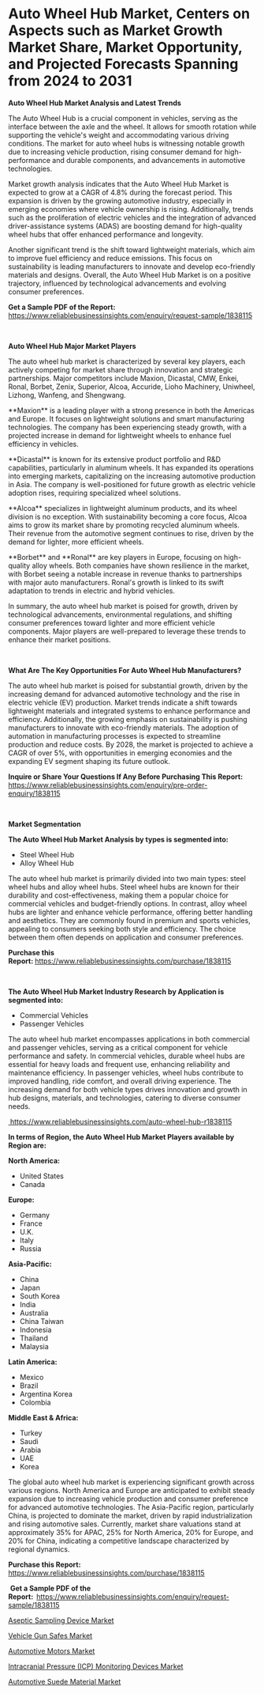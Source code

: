 <p><h1>Auto Wheel Hub Market, Centers on Aspects such as Market Growth Market Share, Market Opportunity, and Projected Forecasts Spanning from 2024 to 2031</h1></p><p><strong>Auto Wheel Hub Market Analysis and Latest Trends</strong></p>
<p><p>The Auto Wheel Hub is a crucial component in vehicles, serving as the interface between the axle and the wheel. It allows for smooth rotation while supporting the vehicle's weight and accommodating various driving conditions. The market for auto wheel hubs is witnessing notable growth due to increasing vehicle production, rising consumer demand for high-performance and durable components, and advancements in automotive technologies.</p><p>Market growth analysis indicates that the Auto Wheel Hub Market is expected to grow at a CAGR of 4.8% during the forecast period. This expansion is driven by the growing automotive industry, especially in emerging economies where vehicle ownership is rising. Additionally, trends such as the proliferation of electric vehicles and the integration of advanced driver-assistance systems (ADAS) are boosting demand for high-quality wheel hubs that offer enhanced performance and longevity.</p><p>Another significant trend is the shift toward lightweight materials, which aim to improve fuel efficiency and reduce emissions. This focus on sustainability is leading manufacturers to innovate and develop eco-friendly materials and designs. Overall, the Auto Wheel Hub Market is on a positive trajectory, influenced by technological advancements and evolving consumer preferences.</p></p>
<p><strong>Get a Sample PDF of the Report:&nbsp;</strong> <a href="https://www.reliablebusinessinsights.com/enquiry/request-sample/1838115?utm_campaign=102&utm_medium=2&utm_source=Github&utm_content=ia&utm_term=02112024&utm_id=auto-wheel-hub">https://www.reliablebusinessinsights.com/enquiry/request-sample/1838115</a></p>
<p>&nbsp;</p>
<p><strong>Auto Wheel Hub Major Market Players</strong></p>
<p><p>The auto wheel hub market is characterized by several key players, each actively competing for market share through innovation and strategic partnerships. Major competitors include Maxion, Dicastal, CMW, Enkei, Ronal, Borbet, Zenix, Superior, Alcoa, Accuride, Lioho Machinery, Uniwheel, Lizhong, Wanfeng, and Shengwang.</p><p>**Maxion** is a leading player with a strong presence in both the Americas and Europe. It focuses on lightweight solutions and smart manufacturing technologies. The company has been experiencing steady growth, with a projected increase in demand for lightweight wheels to enhance fuel efficiency in vehicles.</p><p>**Dicastal** is known for its extensive product portfolio and R&D capabilities, particularly in aluminum wheels. It has expanded its operations into emerging markets, capitalizing on the increasing automotive production in Asia. The company is well-positioned for future growth as electric vehicle adoption rises, requiring specialized wheel solutions.</p><p>**Alcoa** specializes in lightweight aluminum products, and its wheel division is no exception. With sustainability becoming a core focus, Alcoa aims to grow its market share by promoting recycled aluminum wheels. Their revenue from the automotive segment continues to rise, driven by the demand for lighter, more efficient wheels.</p><p>**Borbet** and **Ronal** are key players in Europe, focusing on high-quality alloy wheels. Both companies have shown resilience in the market, with Borbet seeing a notable increase in revenue thanks to partnerships with major auto manufacturers. Ronal's growth is linked to its swift adaptation to trends in electric and hybrid vehicles.</p><p>In summary, the auto wheel hub market is poised for growth, driven by technological advancements, environmental regulations, and shifting consumer preferences toward lighter and more efficient vehicle components. Major players are well-prepared to leverage these trends to enhance their market positions.</p></p>
<p>&nbsp;</p>
<p><strong>What Are The Key Opportunities For Auto Wheel Hub Manufacturers?</strong></p>
<p><p>The auto wheel hub market is poised for substantial growth, driven by the increasing demand for advanced automotive technology and the rise in electric vehicle (EV) production. Market trends indicate a shift towards lightweight materials and integrated systems to enhance performance and efficiency. Additionally, the growing emphasis on sustainability is pushing manufacturers to innovate with eco-friendly materials. The adoption of automation in manufacturing processes is expected to streamline production and reduce costs. By 2028, the market is projected to achieve a CAGR of over 5%, with opportunities in emerging economies and the expanding EV segment shaping its future outlook.</p></p>
<p><strong>Inquire or Share Your Questions If Any Before Purchasing This Report:</strong> <a href="https://www.reliablebusinessinsights.com/enquiry/pre-order-enquiry/1838115?utm_campaign=102&utm_medium=2&utm_source=Github&utm_content=ia&utm_term=02112024&utm_id=auto-wheel-hub">https://www.reliablebusinessinsights.com/enquiry/pre-order-enquiry/1838115</a></p>
<p>&nbsp;</p>
<p><strong>Market Segmentation</strong></p>
<p><strong>The Auto Wheel Hub Market Analysis by types is segmented into:</strong></p>
<p><ul><li>Steel Wheel Hub</li><li>Alloy Wheel Hub</li></ul></p>
<p><p>The auto wheel hub market is primarily divided into two main types: steel wheel hubs and alloy wheel hubs. Steel wheel hubs are known for their durability and cost-effectiveness, making them a popular choice for commercial vehicles and budget-friendly options. In contrast, alloy wheel hubs are lighter and enhance vehicle performance, offering better handling and aesthetics. They are commonly found in premium and sports vehicles, appealing to consumers seeking both style and efficiency. The choice between them often depends on application and consumer preferences.</p></p>
<p><strong>Purchase this Report:&nbsp;</strong><a href="https://www.reliablebusinessinsights.com/purchase/1838115?utm_campaign=102&utm_medium=2&utm_source=Github&utm_content=ia&utm_term=02112024&utm_id=auto-wheel-hub">https://www.reliablebusinessinsights.com/purchase/1838115</a></p>
<p>&nbsp;</p>
<p><strong>The Auto Wheel Hub Market Industry Research by Application is segmented into:</strong></p>
<p><ul><li>Commercial Vehicles</li><li>Passenger Vehicles</li></ul></p>
<p><p>The auto wheel hub market encompasses applications in both commercial and passenger vehicles, serving as a critical component for vehicle performance and safety. In commercial vehicles, durable wheel hubs are essential for heavy loads and frequent use, enhancing reliability and maintenance efficiency. In passenger vehicles, wheel hubs contribute to improved handling, ride comfort, and overall driving experience. The increasing demand for both vehicle types drives innovation and growth in hub designs, materials, and technologies, catering to diverse consumer needs.</p></p>
<p><a href="https://www.reliablebusinessinsights.com/auto-wheel-hub-r1838115?utm_campaign=102&utm_medium=2&utm_source=Github&utm_content=ia&utm_term=02112024&utm_id=auto-wheel-hub">&nbsp;https://www.reliablebusinessinsights.com/auto-wheel-hub-r1838115</a></p>
<p><strong>In terms of Region, the Auto Wheel Hub Market Players available by Region are:</strong></p>
<p>
    <p> <strong> North America: </strong>
        <ul>
            <li>United States</li>
            <li>Canada</li>
        </ul>
        </p> 
    <p> <strong> Europe: </strong>
        <ul>
            <li>Germany</li>
            <li>France</li>
            <li>U.K.</li>
            <li>Italy</li>
            <li>Russia</li>
        </ul>
        </p> 
    <p> <strong> Asia-Pacific: </strong>
        <ul>
            <li>China</li>
            <li>Japan</li>
            <li>South Korea</li>
            <li>India</li>
            <li>Australia</li>
            <li>China Taiwan</li>
            <li>Indonesia</li>
            <li>Thailand</li>
            <li>Malaysia</li>
        </ul>
        </p> 
    <p> <strong> Latin America: </strong>
        <ul>
            <li>Mexico</li>
            <li>Brazil</li>
            <li>Argentina Korea</li>
            <li>Colombia</li>
        </ul>
        </p> 
    <p> <strong> Middle East & Africa: </strong>
        <ul>
            <li>Turkey</li>
            <li>Saudi</li>
            <li>Arabia</li>
            <li>UAE</li>
            <li>Korea</li>
        </ul>
    </p>
    </p>
<p><p>The global auto wheel hub market is experiencing significant growth across various regions. North America and Europe are anticipated to exhibit steady expansion due to increasing vehicle production and consumer preference for advanced automotive technologies. The Asia-Pacific region, particularly China, is projected to dominate the market, driven by rapid industrialization and rising automotive sales. Currently, market share valuations stand at approximately 35% for APAC, 25% for North America, 20% for Europe, and 20% for China, indicating a competitive landscape characterized by regional dynamics.</p></p>
<p><strong>Purchase this Report: </strong><a href="https://www.reliablebusinessinsights.com/purchase/1838115?utm_campaign=102&utm_medium=2&utm_source=Github&utm_content=ia&utm_term=02112024&utm_id=auto-wheel-hub">https://www.reliablebusinessinsights.com/purchase/1838115</a></p>
<p>&nbsp;<strong>Get a Sample PDF of the Report:&nbsp;&nbsp;</strong><a href="https://www.reliablebusinessinsights.com/enquiry/request-sample/1838115?utm_campaign=102&utm_medium=2&utm_source=Github&utm_content=ia&utm_term=02112024&utm_id=auto-wheel-hub">https://www.reliablebusinessinsights.com/enquiry/request-sample/1838115</a></p>
<p><strong></strong></p>
<p><p><a href="https://www.linkedin.com/pulse/aseptic-sampling-device-market-global-share-ranking-overall-xhgof?utm_campaign=102&utm_medium=2&utm_source=Github&utm_content=ia&utm_term=02112024&utm_id=auto-wheel-hub">Aseptic Sampling Device Market</a></p><p><a href="https://www.linkedin.com/pulse/vehicle-gun-safes-momentum-charting-76-cagr-path-2024-2031-s07of?utm_campaign=102&utm_medium=2&utm_source=Github&utm_content=ia&utm_term=02112024&utm_id=auto-wheel-hub">Vehicle Gun Safes Market</a></p><p><a href="https://github.com/Armeladukagjini693/Market-Research-Report-List-1/blob/main/automotive-motors-market.md?utm_campaign=102&utm_medium=2&utm_source=Github&utm_content=ia&utm_term=02112024&utm_id=auto-wheel-hub">Automotive Motors Market</a></p><p><a href="https://issuu.com/reportprime-2/docs/intracranial-pressure-icp-monitorin_af10b37fcbf113?utm_campaign=102&utm_medium=2&utm_source=Github&utm_content=ia&utm_term=02112024&utm_id=auto-wheel-hub">Intracranial Pressure (ICP) Monitoring Devices Market</a></p><p><a href="https://github.com/WayneHopkins413/Market-Research-Report-List-1/blob/main/automotive-suede-material-market.md?utm_campaign=102&utm_medium=2&utm_source=Github&utm_content=ia&utm_term=02112024&utm_id=auto-wheel-hub">Automotive Suede Material Market</a></p></p>